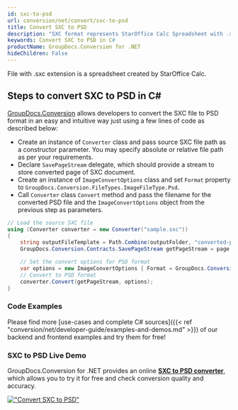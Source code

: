 ```yaml
---
id: sxc-to-psd
url: conversion/net/convert/sxc-to-psd
title: Convert SXC to PSD
description: "SXC format represents StarOffice Calc Spreadsheet with .sxc extension. Learn how to convert SXC to PSD file programmatically in C# language using GroupDocs.Conversion for .NET library."
keywords: Convert SXC to PSD in C#
productName: GroupDocs.Conversion for .NET
hideChildren: False
---
```


File with .sxc extension is a spreadsheet created by StarOffice Calc.

## Steps to convert SXC to PSD in C#

[GroupDocs.Conversion](https://products.groupdocs.com/conversion/net) allows developers to convert the SXC file to PSD format in an easy and intuitive way just using a few lines of code as described below:

* Create an instance of `Converter` class and pass source SXC file path as a constructor parameter. You may specify absolute or relative file path as per your requirements. 
* Declare `SavePageStream` delegate, which should provide a stream to store converted page of SXC document.
* Create an instance of `ImageConvertOptions` class and set `Format` property to `GroupDocs.Conversion.FileTypes.ImageFileType.Psd`.
* Call `Converter` class `Convert` method and pass the filename for the converted PSD file and the `ImageConvertOptions` object from the previous step as parameters.

```csharp
// Load the source SXC file
using (Converter converter = new Converter("sample.sxc"))
{
    string outputFileTemplate = Path.Combine(outputFolder, "converted-page-{0}.psd");
    GroupDocs.Conversion.Contracts.SavePageStream getPageStream = page => new FileStream(string.Format(outputFileTemplate, page), FileMode.Create);

    // Set the convert options for PSD format
    var options = new ImageConvertOptions { Format = GroupDocs.Conversion.FileTypes.ImageFileType.Psd };   
    // Convert to PSD format
    converter.Convert(getPageStream, options);
}
```

### Code Examples

Please find more [use-cases and complete C# sources]({{< ref "conversion/net/developer-guide/examples-and-demos.md" >}}) of our backend and frontend examples and try them for free!

### SXC to PSD Live Demo

GroupDocs.Conversion for .NET provides an online [**SXC to PSD converter**](https://products.groupdocs.app/conversion/sxc-to-psd), which allows you to try it for free and check conversion quality and accuracy.

[!["Convert SXC to PSD"](conversion/net/images/convert-to-psd/convert-sxc-to-psd.png)](https://products.groupdocs.app/conversion/sxc-to-psd)